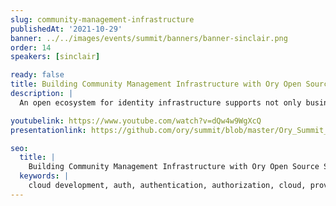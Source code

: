 ```yaml
---
slug: community-management-infrastructure
publishedAt: '2021-10-29'
banner: ../../images/events/summit/banners/banner-sinclair.png
order: 14
speakers: [sinclair]

ready: false
title: Building Community Management Infrastructure with Ory Open Source Software
description: |
  An open ecosystem for identity infrastructure supports not only business but also enables non-profit and educational projects to benefit from secure and hardened IAM. In this session, Jakob Sinclair from the Swedish Pirate Party is going to tell his story as Ory Hydra & Kratos user, open-source contributor, and proponent of free and open software.

youtubelink: https://www.youtube.com/watch?v=dQw4w9WgXcQ
presentationlink: https://github.com/ory/summit/blob/master/Ory_Summit_21_Day_2_-_Jakob_Sinclair_-_Building_a_community_management_infrastructure_with_Ory_open_source_software.pdf

seo:
  title: |
    Building Community Management Infrastructure with Ory Open Source Software
  keywords: |
    cloud development, auth, authentication, authorization, cloud, providers, traffic, route, clusters, Kubernetes
---
```

